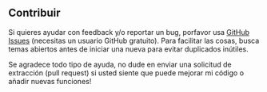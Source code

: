 ## Contribuir

Si quieres ayudar con feedback y/o reportar un bug, porfavor usa [GitHub Issues](https://github.com/ST-Apps/PoGo-UWP/issues) (necesitas un usuario GitHub gratuito).
Para facilitar las cosas, busca temas abiertos antes de iniciar una nueva para evitar duplicados inútiles.

Se agradece todo tipo de ayuda, no dude en enviar una solicitud de extracción (pull request) si usted siente que puede mejorar mi código o añadir nuevas funciones!